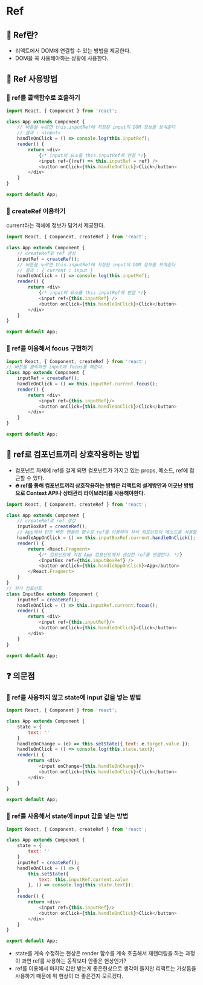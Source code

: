 # Ref

## 📌 Ref란?
- 리액트에서 DOM에 연결할 수 있는 방법을 제공한다.
- DOM을 꼭 사용해야하는 상황에 사용한다.

## 📌 Ref 사용방법

### 🧩 ref를 콜백함수로 호출하기

```javascript
import React, { Component } from 'react';

class App extends Component {
    // 버튼을 누르면 this.inputRef에 저장된 input의 DOM 정보를 보여준다
    // 결과 : <input>
    handleOnClick = () => console.log(this.inputRef);
    render() {
        return <div>
            {/* input의 요소를 this.inputRef에 연결 */}
            <input ref={(ref) => this.inputRef = ref} />
            <button onClick={this.handleOnClick}>Click</button>
        </div>
    }
}

export default App;
```

### 🧩 createRef 이용하기
current라는 객체에 정보가 담겨서 제공된다.

```javascript
import React, { Component, createRef } from 'react';

class App extends Component {
    // createRef로 ref 생성
    inputRef = createRef();
    // 버튼을 누르면 this.inputRef에 저장된 input의 DOM 정보를 보여준다
    // 결과 : { current : input }
    handleOnClick = () => console.log(this.inputRef);
    render() {
        return <div>
            {/* input의 요소를 this.inputRef에 연결 */}
            <input ref={this.inputRef} />
            <button onClick={this.handleOnClick}>Click</button>
        </div>
    }
}

export default App;
```

### 🧩 ref를 이용해서 focus 구현하기

```javascript
import React, { Component, createRef } from 'react';
// 버튼을 클릭하면 input에 focus를 해준다.
class App extends Component {
    inputRef = createRef();
    handleOnClick = () => this.inputRef.current.focus();
    render() {
        return <div>
            <input ref={this.inputRef}/>
            <button onClick={this.handleOnClick}>Click</button>
        </div>
    }
}

export default App;
```

## 📌 ref로 컴포넌트끼리 상호작용하는 방법
- 컴포넌트 자체에 ref를 걸게 되면 컴포넌트가 가지고 있는 props, 메소드, ref에 접근할 수 있다.
- **🔥 ref를 통해 컴포넌트끼리 상호작용하는 방법은 리액트의 설계방안과 어긋난 방법으로 Context API나 상태관리 라이브러리를 사용해야한다.**

```javascript
import React, { Component, createRef } from 'react';

class App extends Component {
    // createRef로 ref 생성
    inputBoxRef = createRef();
    // App에서 만든 버튼 핸들러 함수로 ref를 이용하여 자식 컴포넌트의 메소드를 사용할 수 있다.
    handleAppOnClick = () => this.inputBoxRef.current.handleOnClick();
    render() {
        return <React.Fragment>
            {/* 컴포넌트에 직접 App 컴포넌트에서 생성한 ref를 연결한다. */}
            <InputBox ref={this.inputBoxRef} />
            <button onClick={this.handleAppOnClick}>App</button>
        </React.Fragment>
    }
}
// 자식 컴포넌트
class InputBox extends Component {
    inputRef = createRef();
    handleOnClick = () => this.inputRef.current.focus();
    render() {
        return <div>
            <input ref={this.inputRef}/>
            <button onClick={this.handleOnClick}>Click</button>
        </div>
    }
}

export default App;
```

## ❓ 의문점

### 🧩 ref를 사용하지 않고 state에 input 값을 넣는 방법
```javascript
import React, { Component } from 'react';

class App extends Component {
    state = {
        text: ''
    }
    handleOnChange = (e) => this.setState({ text: e.target.value });
    handleOnClick = () => console.log(this.state.text);
    render() {
        return <div>
            <input onChange={this.handleOnChange}/>
            <button onClick={this.handleOnClick}>Click</button>
        </div>
    }
}

export default App;
```

### 🧩 ref를 사용해서 state에 input 값을 넣는 방법
```javascript
import React, { Component, createRef } from 'react';

class App extends Component {
    state = {
        text: ''
    }
    inputRef = createRef();
    handleOnClick = () => {
        this.setState({
            text: this.inputRef.current.value
        }, () => console.log(this.state.text));
    }
    render() {
        return <div>
            <input ref={this.inputRef}/>
            <button onClick={this.handleOnClick}>Click</button>
        </div>
    }
}

export default App;
```

- state를 계속 수정하는 현상은 render 함수를 계속 호출해서 재랜더링을 하는 과정이 과연 ref를 사용하는 동작보다 안좋은 현상인가?
- ref를 이용해서 마지막 값만 받는게 좋은현상으로 생각이 들지만 리액트는 가상돔을 사용하기 때문에 위 현상이 더 좋은건지 모르겠다.